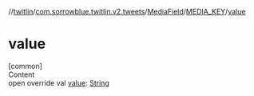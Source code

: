 //[twitlin](../../../index.md)/[com.sorrowblue.twitlin.v2.tweets](../../index.md)/[MediaField](../index.md)/[MEDIA_KEY](index.md)/[value](value.md)



# value  
[common]  
Content  
open override val [value](value.md): [String](https://kotlinlang.org/api/latest/jvm/stdlib/kotlin/-string/index.html)  



